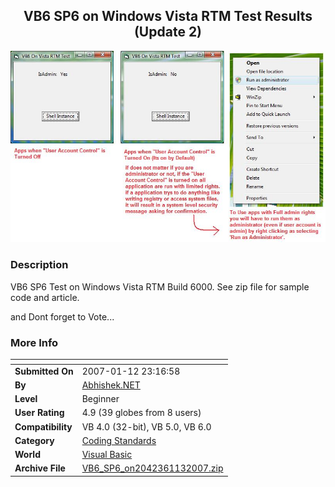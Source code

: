 ﻿<div align="center">

## VB6 SP6 on Windows Vista RTM Test Results \(Update 2\)

<img src="PIC200711282984146.jpg">
</div>

### Description

VB6 SP6 Test on Windows Vista RTM Build 6000. See zip file for sample code and article.

and Dont forget to Vote...
 
### More Info
 


<span>             |<span>
---                |---
**Submitted On**   |2007-01-12 23:16:58
**By**             |[Abhishek\.NET](https://github.com/Planet-Source-Code/PSCIndex/blob/master/ByAuthor/abhishek-net.md)
**Level**          |Beginner
**User Rating**    |4.9 (39 globes from 8 users)
**Compatibility**  |VB 4\.0 \(32\-bit\), VB 5\.0, VB 6\.0
**Category**       |[Coding Standards](https://github.com/Planet-Source-Code/PSCIndex/blob/master/ByCategory/coding-standards__1-43.md)
**World**          |[Visual Basic](https://github.com/Planet-Source-Code/PSCIndex/blob/master/ByWorld/visual-basic.md)
**Archive File**   |[VB6\_SP6\_on2042361132007\.zip](https://github.com/Planet-Source-Code/abhishek-net-vb6-sp6-on-windows-vista-rtm-test-results-update-2__1-67610/archive/master.zip)








